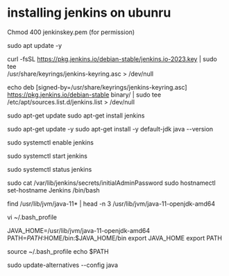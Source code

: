 # installing jenkins on ubunru

Chmod 400 jenkinskey.pem (for permission)

sudo apt update -y

curl -fsSL https://pkg.jenkins.io/debian-stable/jenkins.io-2023.key | sudo tee \
  /usr/share/keyrings/jenkins-keyring.asc > /dev/null

echo deb [signed-by=/usr/share/keyrings/jenkins-keyring.asc] \
  https://pkg.jenkins.io/debian-stable binary/ | sudo tee \
  /etc/apt/sources.list.d/jenkins.list > /dev/null

sudo apt-get update
sudo apt-get install jenkins

sudo apt-get update -y
sudo apt-get install -y default-jdk
java --version

sudo systemctl enable jenkins

sudo systemctl start jenkins

sudo systemctl status jenkins

 sudo cat /var/lib/jenkins/secrets/initialAdminPassword
sudo hostnamectl set-hostname Jenkins
/bin/bash


find /usr/lib/jvm/java-11* | head -n 3
/usr/lib/jvm/java-11-openjdk-amd64

vi ~/.bash_profile

JAVA_HOME=/usr/lib/jvm/java-11-openjdk-amd64
PATH=$PATH:$HOME/bin:$JAVA_HOME/bin
export JAVA_HOME
export PATH

source ~/.bash_profile
echo $PATH

sudo update-alternatives --config java
